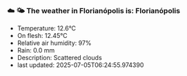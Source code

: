 ### ☁️ 🌤️  The weather in Florianópolis is: Florianópolis

- Temperature: 12.6°C
- On flesh: 12.45°C
- Relative air humidity: 97%
- Rain: 0.0 mm
- Description: Scattered clouds
- last updated: 2025-07-05T06:24:55.974390
